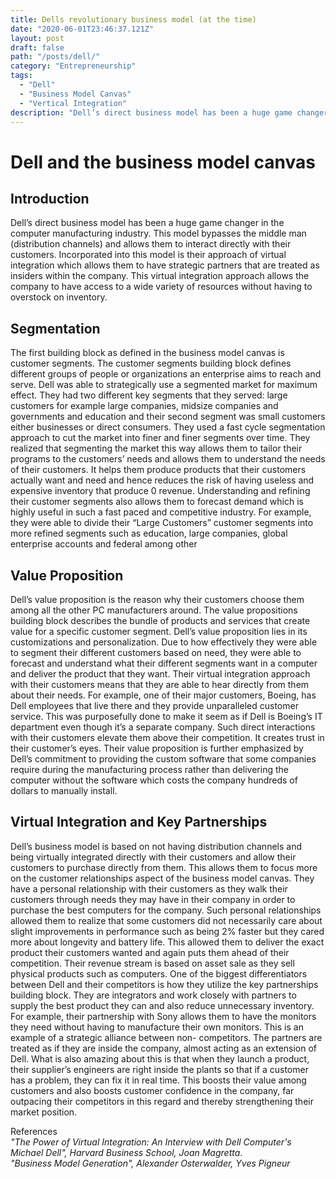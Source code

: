 ```yaml
---
title: Dells revolutionary business model (at the time)
date: "2020-06-01T23:46:37.121Z"
layout: post
draft: false
path: "/posts/dell/"
category: "Entrepreneurship"
tags:
  - "Dell"
  - "Business Model Canvas"
  - "Vertical Integration"
description: "Dell’s direct business model has been a huge game changer in the computer manufacturing industry. This model bypasses the middle man (distribution channels) and allows them to interact directly with their customers. In this post, I examine how their business model has contributed to their success"
---
```


# Dell and the business model canvas
## Introduction
Dell’s direct business model has been a huge game changer in the computer manufacturing industry. This model bypasses the middle man (distribution channels) and allows them to interact directly with their customers. Incorporated into this model is their approach of virtual integration which allows them to have strategic partners that are treated as insiders within the company. This virtual integration approach allows the company to have access to a wide variety of resources without having to overstock on inventory.

## Segmentation
The first building block as defined in the business model canvas is customer segments. The customer segments building block defines different groups of people or organizations an enterprise aims to reach and serve. Dell was able to strategically use a segmented market for maximum effect. They had two different key segments that they served: large customers for example large companies, midsize companies and governments and education and their second segment was small customers either businesses or direct consumers. They used a fast cycle segmentation approach to cut the market into finer and finer segments over time. They realized that segmenting the market this way allows them to tailor their programs to the customers’ needs and allows them to understand the needs of their customers. It helps them produce products that their customers actually want and need and hence reduces the risk of having useless and expensive inventory that produce 0 revenue. Understanding and refining their customer segments also allows them to forecast demand which is highly useful in such a fast paced and competitive industry. For example, they were able to divide their “Large Customers” customer segments into more refined segments such as education, large companies, global enterprise accounts and federal among other
## Value Proposition
Dell’s value proposition is the reason why their customers choose them among all the other PC manufacturers around. The value propositions building block describes the bundle of products and services that create value for a specific customer segment. Dell’s value proposition lies in its customizations and personalization. Due to how effectively they were able to segment their different customers based on need, they were able to forecast and understand what their different segments want in a computer and deliver the product that they want. Their virtual integration approach with their customers means that they are able to hear directly from them about their needs. For example, one of their major customers, Boeing, has
Dell employees that live there and they provide unparalleled customer service. This was purposefully done to make it seem as if Dell is Boeing’s IT department even though it’s a separate company. Such direct interactions with their customers elevate them above their competition. It creates trust in their customer’s eyes. Their value proposition is further emphasized by Dell’s commitment to providing the custom software that some companies require during the manufacturing process rather than delivering the computer without the software which costs the company hundreds of dollars to manually install.
## Virtual Integration and Key Partnerships
Dell’s business model is based on not having distribution channels and being virtually integrated directly with their customers and allow their customers to purchase directly from them. This allows them to focus more on the customer relationships aspect of the business model canvas. They have a personal relationship with their customers as they walk their customers through needs they may have in their company in order to purchase the best computers for the company. Such personal relationships allowed them to realize that some customers did not necessarily care about slight improvements in performance such as being 2% faster but they cared more about longevity and battery life. This allowed them to deliver the exact product their customers wanted and again puts them ahead of their competition. Their revenue stream is based on asset sale as they sell physical products such as computers.
One of the biggest differentiators between Dell and their competitors is how they utilize the key partnerships building block. They are integrators and work closely with partners to supply the best product they can and also reduce unnecessary inventory. For example, their partnership with Sony allows them to have the monitors they need without having to manufacture their own monitors. This is an example of a strategic alliance between non- competitors. The partners are treated as if they are inside the company, almost acting as an extension of Dell. What is also amazing about this is that when they launch a product, their supplier’s engineers are right inside the plants so that if a customer has a problem, they can fix it in real time. This boosts their value among customers and also boosts customer confidence in the company, far outpacing their competitors in this regard and thereby strengthening their market position.

References<br>*"The Power of Virtual Integration: An Interview with Dell Computer's Michael Dell", Harvard Business School, Joan Magretta*. <br>*"Business Model Generation", Alexander Osterwalder, Yves Pigneur*